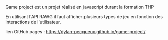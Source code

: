 Game project est un projet réalisé en javascript durant la formation THP

En utilisant l'API RAWG il faut afficher plusieurs types de jeu en fonction des interactions de l'utilisateur.

lien GitHub pages :  https://dylan-pecqueux.github.io/game-project/
